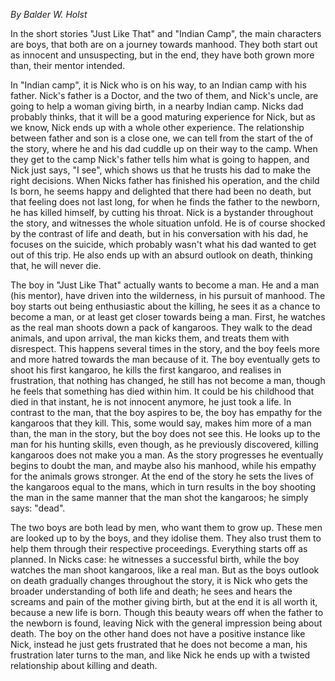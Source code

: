 *By Balder W. Holst*

In the short stories "Just Like That" and "Indian Camp", the main
characters are boys, that both are on a journey towards manhood. They
both start out as innocent and unsuspecting, but in the end, they have
both grown more than, their mentor intended.

In "Indian camp", it is Nick who is on his way, to an Indian camp with
his father. Nick's father is a Doctor, and the two of them, and Nick's
uncle, are going to help a woman giving birth, in a nearby Indian camp.
Nicks dad probably thinks, that it will be a good maturing experience
for Nick, but as we know, Nick ends up with a whole other experience.
The relationship between father and son is a close one, we can tell from
the start of the of the story, where he and his dad cuddle up on their
way to the camp. When they get to the camp Nick's father tells him what
is going to happen, and Nick just says, "I see", which shows us that he
trusts his dad to make the right decisions. When Nicks father has
finished his operation, and the child Is born, he seems happy and
delighted that there had been no death, but that feeling does not last
long, for when he finds the father to the newborn, he has killed
himself, by cutting his throat. Nick is a bystander throughout the
story, and witnesses the whole situation unfold. He is of course shocked
by the contrast of life and death, but in his conversation with his dad,
he focuses on the suicide, which probably wasn't what his dad wanted to
get out of this trip. He also ends up with an absurd outlook on death,
thinking that, he will never die.

The boy in "Just Like That" actually wants to become a man. He and a man
(his mentor), have driven into the wilderness, in his pursuit of
manhood. The boy starts out being enthusiastic about the killing, he
sees it as a chance to become a man, or at least get closer towards
being a man. First, he watches as the real man shoots down a pack of
kangaroos. They walk to the dead animals, and upon arrival, the man
kicks them, and treats them with disrespect. This happens several times
in the story, and the boy feels more and more hatred towards the man
because of it. The boy eventually gets to shoot his first kangaroo, he
kills the first kangaroo, and realises in frustration, that nothing has
changed, he still has not become a man, though he feels that something
has died within him. It could be his childhood that died in that
instant, he is not innocent anymore, he just took a life. In contrast to
the man, that the boy aspires to be, the boy has empathy for the
kangaroos that they kill. This, some would say, makes him more of a man
than, the man in the story, but the boy does not see this. He looks up
to the man for his hunting skills, even though, as he previously
discovered, killing kangaroos does not make you a man. As the story
progresses he eventually begins to doubt the man, and maybe also his
manhood, while his empathy for the animals grows stronger. At the end of
the story he sets the lives of the kangaroos equal to the mans, which in
turn results in the boy shooting the man in the same manner that the man
shot the kangaroos; he simply says: "dead".

The two boys are both lead by men, who want them to grow up. These men
are looked up to by the boys, and they idolise them. They also trust
them to help them through their respective proceedings. Everything
starts off as planned. In Nicks case: he witnesses a successful birth,
while the boy watches the man shoot kangaroos, like a real man. But as
the boys outlook on death gradually changes throughout the story, it is
Nick who gets the broader understanding of both life and death; he sees
and hears the screams and pain of the mother giving birth, but at the
end it is all worth it, because a new life is born. Though this beauty
wears off when the father to the newborn is found, leaving Nick with the
general impression being about death. The boy on the other hand does not
have a positive instance like Nick, instead he just gets frustrated that
he does not become a man, his frustration later turns to the man, and
like Nick he ends up with a twisted relationship about killing and
death.
